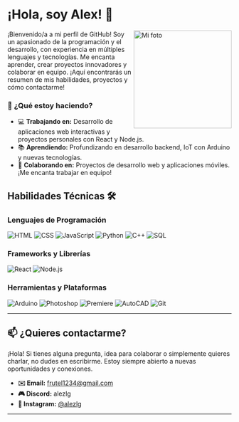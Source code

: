 # ¡Hola, soy Alex! 👋


<img align="right" src="https://media2.giphy.com/media/v1.Y2lkPTc5MGI3NjExb2g3cW4ybTlyY25zdTF0ZmN2c3Bic3RrbGoxMWlncTVwbDAwZTg3ciZlcD12MV9pbnRlcm5hbF9naWZfYnlfaWQmY3Q9Zw/7FrOU9tPbgAZtxV5mb/giphy.gif" alt="Mi foto" width="220px" />
¡Bienvenido/a a mi perfil de GitHub! Soy un apasionado de la programación y el desarrollo, con experiencia en múltiples lenguajes y tecnologías. Me encanta aprender, crear proyectos innovadores y colaborar en equipo. ¡Aquí encontrarás un resumen de mis habilidades, proyectos y cómo contactarme!


### 🚀 **¿Qué estoy haciendo?**
- 💻 **Trabajando en:** Desarrollo de aplicaciones web interactivas y proyectos personales con React y Node.js.
- 📚 **Aprendiendo:** Profundizando en desarrollo backend, IoT con Arduino y nuevas tecnologías.
- 🤝 **Colaborando en:** Proyectos de desarrollo web y aplicaciones móviles. ¡Me encanta trabajar en equipo!


## Habilidades Técnicas 🛠️

### Lenguajes de Programación
![HTML](https://img.shields.io/badge/HTML-E34F26?style=for-the-badge&logo=html5&logoColor=white)
![CSS](https://img.shields.io/badge/CSS-1572B6?style=for-the-badge&logo=css3&logoColor=white)
![JavaScript](https://img.shields.io/badge/JavaScript-F7DF1E?style=for-the-badge&logo=javascript&logoColor=black)
![Python](https://img.shields.io/badge/Python-3776AB?style=for-the-badge&logo=python&logoColor=white)
![C++](https://img.shields.io/badge/C%2B%2B-00599C?style=for-the-badge&logo=c%2B%2B&logoColor=white)
![SQL](https://img.shields.io/badge/SQL-4479A1?style=for-the-badge&logo=mysql&logoColor=white)

### Frameworks y Librerías
![React](https://img.shields.io/badge/React-61DAFB?style=for-the-badge&logo=react&logoColor=black)
![Node.js](https://img.shields.io/badge/Node.js-339933?style=for-the-badge&logo=node.js&logoColor=white)

### Herramientas y Plataformas
![Arduino](https://img.shields.io/badge/Arduino-00979D?style=for-the-badge&logo=arduino&logoColor=white)
![Photoshop](https://img.shields.io/badge/Photoshop-31A8FF?style=for-the-badge&logo=adobe-photoshop&logoColor=white)
![Premiere](https://img.shields.io/badge/Premiere-Pro-9999FF?style=for-the-badge&logo=adobe-premiere-pro&logoColor=white)
![AutoCAD](https://img.shields.io/badge/AutoCAD-000000?style=for-the-badge&logo=autodesk&logoColor=white)
![Git](https://img.shields.io/badge/Git-F05032?style=for-the-badge&logo=git&logoColor=white)

---

## 📫 ¿Quieres contactarme?

¡Hola! Si tienes alguna pregunta, idea para colaborar o simplemente quieres charlar, no dudes en escribirme. Estoy siempre abierto a nuevas oportunidades y conexiones.

- **✉️ Email:** [frutel1234@gmail.com](mailto:frutel1234@gmail.com)  
- **🎮 Discord:** alezlg  
- **📸 Instagram:** [@alezlg](https://www.instagram.com/alezlg/)  

---
